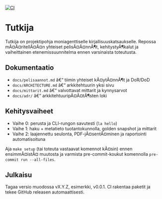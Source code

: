 [![CI](https://github.com/janne190/tutkija/actions/workflows/ci.yml/badge.svg)](https://github.com/janne190/tutkija/actions/workflows/ci.yml)
# Tutkija

Tutkija on projektipohja moniagenttiselle kirjallisuuskatsaukselle. Repossa mÃ¤Ã¤ritellÃ¤Ã¤n yhteiset pelisÃ¤Ã¤nnÃ¶t, kehitystyÃ¶kalut ja vaiheittainen etenemissuunnitelma ennen varsinaista toteutusta.

## Dokumentaatio
- `docs/pelisaannot.md` â€“ tiimin yhteiset kÃ¤ytÃ¤nnÃ¶t ja DoR/DoD
- `docs/ARCHITECTURE.md` â€“ arkkitehtuurin yksi sivu
- `docs/mittarit.md` â€“ valvottavat mittarit ja kynnysarvot
- `docs/adr/` â€“ arkkitehtuuripÃ¤Ã¤tÃ¶sten loki

## Kehitysvaiheet
- Vaihe 0: perusta ja CLI-rungon savutesti (`la hello`)
- Vaihe 1: haku + metatieto tuotantokunnolla, golden snapshot ja mittarit
- Vaihe 2: laajennettu seulonta, PDF-jÃ¤sentÃ¤minen ja raportointi automatisoituna

Aja `make setup` (tai toteuta vastaavat komennot kÃ¤sin) ennen ensimmÃ¤istÃ¤ muutosta ja varmista pre-commit-koukut komennolla `pre-commit run --all-files`.

## Julkaisu
Tagaa versio muodossa vX.Y.Z, esimerkki, v0.0.1. CI rakentaa paketit ja tekee GitHub releasen automaattisesti.
